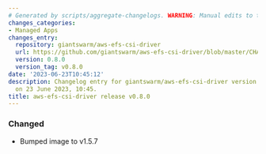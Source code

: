 ```yaml
---
# Generated by scripts/aggregate-changelogs. WARNING: Manual edits to this files will be overwritten.
changes_categories:
- Managed Apps
changes_entry:
  repository: giantswarm/aws-efs-csi-driver
  url: https://github.com/giantswarm/aws-efs-csi-driver/blob/master/CHANGELOG.md#080---2023-06-23
  version: 0.8.0
  version_tag: v0.8.0
date: '2023-06-23T10:45:12'
description: Changelog entry for giantswarm/aws-efs-csi-driver version 0.8.0, published
  on 23 June 2023, 10:45.
title: aws-efs-csi-driver release v0.8.0
---
```


### Changed
- Bumped image to v1.5.7
